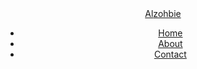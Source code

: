 
<html lang="en">

<head>
    <meta charset="UTF-8">
    <meta name="viewport" content="width=device-width, initial-scale=1.0">
    <meta http-equiv="X-UA-Compatible" content="ie=edge">
    <link rel="stylesheet" href="https://unpkg.com/boxicons@2.1.2/css/boxicons.min.css">
    <link rel="icon" href="fa-solid fa-laptop-mobile" />
    <link rel="stylesheet" href="./ta22222aaaa.css">
    <title>Al zohbie</title>
</head>

<body>
    <header>
        <div class="nav container">
            <a href="#" class="logo"><span>Al</span>zohbie</a>
            <ul class="navlist">
                <li><a href="#home">Home</a></li>
                <li><a href="#about">About</a></li>
                <li><a href="#contact">Contact</a></li>
            </ul>
        <div id="menu-icon" class="bx bx-menu"></div>
           <!-- <div class="cart">
                <h2 class="cart-title">Your Cart</h2>

               <div class="cart-content">
                    <div class="cart-box">
                        <img src="image33.jpg" class="cart-img"/>
                        <div class="detail-box">
                           <div class="cart-product-title">Ram</div>
                           <div class="cart-price">0$</div>
                           <input type="number" value="1"class="cart-quatity"/>
                        </div>
                        <i class="bx bxs-trash-alt cart-remove"></i>
                    </div> 
                </div>
                <div class="total">
                    <div class="total-title">Total</div>
                    <div class="total-price">$10</div>
                </div>
                <button type="button" class="btn-buy">Clear</button>
                <i class='bx bx-x' id="cart-close"></i>
            </div> -->
        </div>
    </header>
    <section class="shop container">
        <h2 class="section-title">Shop Products</h2>
        <div class="filter-buttons scroll-scale">
            <button class="button" data-filter="all">All</button>
            <button class="button" data-filter=".Solarenergy">Solar energy</button>
            <button class="button" data-filter=".ElectricalTools">Electrical Tools</button>
            <button class="button" data-filter=".Security">Security</button>
        </div>
        <div class="shop-content">
            <div class="product-box mix Solarenergy">
                <img src="https://images.unsplash.com/photo-1663321508309-4ceb96a3c791?q=80&w=1419&auto=format&fit=crop&ixlib=rb-4.0.3&ixid=M3wxMjA3fDB8MHxwaG90by1wYWdlfHx8fGVufDB8fHx8fA%3D%3D" alt="" class="product-img">
            </div>
            <div class="product-box mix Solarenergy">
                <img src="https://t3.ftcdn.net/jpg/05/22/05/52/240_F_522055236_UwkKXOF4BGcA5puR8AE9QKFlR1nkX47Z.jpg" alt="" class="product-img">
            </div>
            <div class="product-box mix Solarenergy">
                <img src="https://t4.ftcdn.net/jpg/06/91/64/81/240_F_691648120_cYYuTtKHCawpFKxyaOVvcWLQFtyf3WIH.jpg" alt="" class="product-img">
            </div>
            <div class="product-box mix Solarenergy">
                <img src="https://t3.ftcdn.net/jpg/07/30/13/94/240_F_730139439_wFNl0tIymvRy7Y8BCCmT6ns7J0Vlm2yr.jpg" alt="" class="product-img">
                
            </div>
            <div class="product-box mix Solarenergy">
                <img src="https://t4.ftcdn.net/jpg/06/85/48/23/240_F_685482363_3KB0dMSpERrH7UVAMFGed4aUKmu5NfPL.jpg" alt="" class="product-img">
               
            </div>
            <div class="product-box mix ElectricalTools">
                <img src="https://t3.ftcdn.net/jpg/03/75/19/08/240_F_375190802_1gkS1xFZZ08V5JBx5AhRkuuHAb7LvAcn.jpg" alt="" class="product-img">
               
            </div>
            <div class="product-box mix Solarenergy">
                <img src="https://t3.ftcdn.net/jpg/02/05/35/02/240_F_205350205_xLfknaNKisJOmkjwWpjV0x5KwUxQPNcD.jpg" alt="" class="product-img">
               
            </div>
            <div class="product-box mix Solarenergy">
                <img src="https://t4.ftcdn.net/jpg/03/95/82/03/240_F_395820325_VsErCuZvzzXoFUoHxBi9rS19EWtVh0V3.jpg" alt="" class="product-img">
               
            </div>
            <div class="product-box mix ElectricalTools">
                <img src="https://t4.ftcdn.net/jpg/04/79/30/41/240_F_479304103_TQMTukZPmSl9PMmOitkqU9AC63fd4Y0P.jpg" alt="" class="product-img">
                
            </div>
            <div class="product-box mix ElectricalTools">
                <img src="https://t3.ftcdn.net/jpg/02/33/48/16/240_F_233481627_HJEv14QEFiAIjgZhWGLX3bAE1pu5uuC1.jpg" alt="" class="product-img">
               
            </div>
            <div class="product-box mix ElectricalTools">
                <img src="https://t3.ftcdn.net/jpg/06/80/37/64/240_F_680376459_q73DBmOdYClpV0RJzFCp6Nilont325Dc.jpg" alt="" class="product-img">
               
            </div>
            <div class="product-box mix ElectricalTools">
                <img src="https://t4.ftcdn.net/jpg/07/33/85/91/240_F_733859161_R5y713qaSQ9THG9afmQEJDssYFwAMK7c.jpg" alt="" class="product-img">
                
            </div>
            <div class="product-box mix ElectricalTools">
                <img src="https://t4.ftcdn.net/jpg/01/29/23/27/240_F_129232799_vfiNn2CGn6nSBdSpid0CqltfwISJ9pev.jpg" alt="" class="product-img">
               
            </div>
            <div class="product-box mix ElectricalTools">
                <img src="https://t4.ftcdn.net/jpg/02/38/32/29/240_F_238322906_7IPsHhjaoAcCqsuXoFQIik6A9uPR5pJ2.jpg" alt="" class="product-img">
               
            </div>
            <div class="product-box mix ElectricalTools">
                <img src="https://t4.ftcdn.net/jpg/01/13/21/23/240_F_113212387_blcAxJYN9hr0Ul3AkJO4YBtT5TShVvqw.jpg" alt="" class="product-img">
                
            </div>
            <div class="product-box mix Security">
                <img src="https://t3.ftcdn.net/jpg/01/91/43/32/240_F_191433215_uj5YOvbKJGXXL4vp0vg58BqWoN0Hu15e.jpg" alt="" class="product-img">
               
            </div>
            <div class="product-box mix Security">
                <img src="https://t3.ftcdn.net/jpg/01/80/41/08/240_F_180410827_W4i9zPLos1BhzhDkRU8XkqfFFb5uaHRw.jpg" alt="" class="product-img">
                
            </div>
            <div class="product-box mix Security">
                <img src="https://t3.ftcdn.net/jpg/03/15/35/78/240_F_315357804_e4GLYSt8BEdZ0TWx5RNpK8EGBed3iNvC.jpg" alt="" class="product-img">
                
            </div>
            <div class="product-box mix Security">
                <img src="https://t3.ftcdn.net/jpg/07/12/93/48/240_F_712934818_B2EoTbDkg2eVQHl6i2TJK0i9E4GaBKaS.jpg" alt="" class="product-img">
               
            </div>
            <div class="product-box mix Security">
                <img src="https://t3.ftcdn.net/jpg/03/98/04/64/240_F_398046454_sV6yoSAUzml05tU13UCY3nVl87l4QK29.jpg" alt="" class="product-img">
               
            </div>
            <div class="product-box mix Security">
                <img src="https://t4.ftcdn.net/jpg/03/41/78/69/240_F_341786961_lly4bSeMWvrbNJAH7ZfvBONlhgSigZ4H.jpg" alt="" class="product-img">
               
            </div>
        </div>
    </section>
    <script src="./mixitup.min.js"></script>
    <script src="./ta22222aaaa.js"></script>
</body>

</html>
